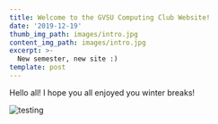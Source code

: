 ```yaml
---
title: Welcome to the GVSU Computing Club Website!
date: '2019-12-19'
thumb_img_path: images/intro.jpg
content_img_path: images/intro.jpg
excerpt: >-
  New semester, new site :)
template: post
---
```


Hello all! I hope you all enjoyed you winter breaks!

![testing](/images/intro.jpg)